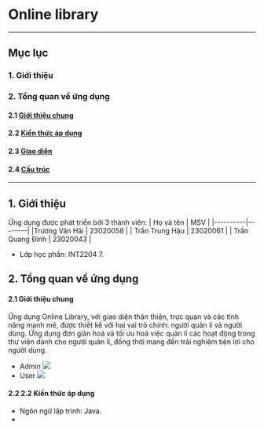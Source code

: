 # Online library

----
## Mục lục

### 1. Giới thiệu

### 2. Tổng quan về ứng dụng

#### 2.1 [Giới thiệu chung](#intro)
#### 2.2 [Kiến thức áp dụng](#knowledge)
#### 2.3 [Giao diện](#graphics)
#### 2.4 [Cấu trúc](#structure)

---

## 1. Giới thiệu
Ứng dụng được phát triển bởi 3 thành viên: 
 | Họ và tên |  MSV  |
 |----------|--------|
 |Trương Văn Hải | 23020058 |
 | Trần Trung Hậu | 23020061 |
 | Trần Quang Đỉnh | 23020043 |
 - Lớp học phần: INT2204 7.
## 2. Tổng quan về ứng dụng
#### 2.1 Giới thiệu chung <a name="intro"></a>
Ứng dụng Online Library, với giao diện thân thiện, trực quan và các tính năng mạnh mẽ, được thiết kế với hai vai trò chính: người quản lí và người dùng. 
Ứng dụng đơn giản hoá và tối ưu hoá việc quản lí các hoạt động trong thư viện dành cho người quản lí, đồng thời mang đến trải nghiệm tiện lợi cho người dùng.

- Admin
  ![](BTL/readme_image/adminHome.png)
- User
  ![](BTL/readme_image/userHome.png)
#### 2.2 2.2 Kiến thức áp dụng <a name="knowledge"></a>
- Ngôn ngữ lập trình: Java.
- 
  
 
